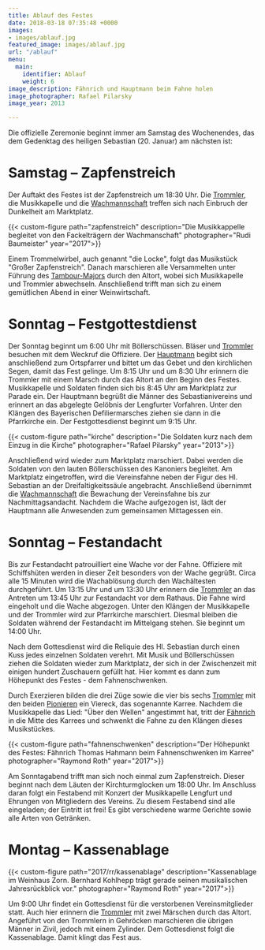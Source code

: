 ```yaml
---
title: Ablauf des Festes
date: 2018-03-18 07:35:48 +0000
images:
- images/ablauf.jpg
featured_image: images/ablauf.jpg
url: "/ablauf"
menu:
  main:
    identifier: Ablauf
    weight: 6
image_description: Fähnrich und Hauptmann beim Fahne holen
image_photographer: Rafael Pilarsky
image_year: 2013

---
```

Die offizielle Zeremonie beginnt immer am Samstag des Wochenendes, das dem Gedenktag des heiligen Sebastian (20. Januar) am nächsten ist:

# Samstag – Zapfenstreich

Der Auftakt des Festes ist der Zapfenstreich um 18:30 Uhr. Die [Trommler](/dienstgrade#trommler), die Musikkapelle und die [Wachmannschaft](/dienstgrade#wachmannschaft) treffen sich nach Einbruch der Dunkelheit am Marktplatz.

{{< custom-figure path="zapfenstreich" description="Die Musikkappelle begleitet von den Fackelträgern der Wachmanschaft" photographer="Rudi Baumeister" year="2017">}}

Einem Trommelwirbel, auch genannt "die Locke", folgt das Musikstück "Großer Zapfenstreich". Danach marschieren alle Versammelten unter Führung des [Tambour-Majors](/dienstgrade#tambour-major) durch den Altort, wobei sich Musikkapelle und Trommler abwechseln. Anschließend trifft man sich zu einem gemütlichen Abend in einer Weinwirtschaft.

# Sonntag – Festgottestdienst

Der Sonntag beginnt um 6:00 Uhr mit Böllerschüssen. Bläser und [Trommler](/dienstgrade#trommler) besuchen mit dem Weckruf die Offiziere. Der [Hauptmann](/dienstgrade#hauptmann) begibt sich anschließend zum Ortspfarrer und bittet um das Gebet und den kirchlichen Segen, damit das Fest gelinge. Um 8:15 Uhr und um 8:30 Uhr erinnern die Trommler mit einem Marsch durch das Altort an den Beginn des Festes. Musikkapelle und Soldaten finden sich bis 8:45 Uhr am Marktplatz zur Parade ein. Der Hauptmann begrüßt die Männer des Sebastianivereins und erinnert an das abgelegte Gelöbnis der Lengfurter Vorfahren. Unter den Klängen des Bayerischen Defiliermarsches ziehen sie dann in die Pfarrkirche ein. Der Festgottesdienst beginnt um 9:15 Uhr.

{{< custom-figure path="kirche" description="Die Soldaten kurz nach dem Einzug in die Kirche" photographer="Rafael Pilarsky" year="2013">}}

Anschließend wird wieder zum Marktplatz marschiert. Dabei werden die Soldaten von den lauten Böllerschüssen des Kanoniers begleitet. Am Marktplatz eingetroffen, wird die Vereinsfahne neben der Figur des Hl. Sebastian an der Dreifaltigkeitssäule angebracht. Anschließend übernimmt die [Wachmannschaft](/dienstgrade#wachmannschaft) die Bewachung der Vereinsfahne bis zur Nachmittagsandacht. Nachdem die Wache aufgezogen ist, lädt der Hauptmann alle Anwesenden zum gemeinsamen Mittagessen ein.

# Sonntag – Festandacht

Bis zur Festandacht patrouilliert eine Wache vor der Fahne. Offiziere mit Schiffshüten werden in dieser Zeit besonders von der Wache gegrüßt. Circa alle 15 Minuten wird die Wachablösung durch den Wachältesten durchgeführt. Um 13:15 Uhr und um 13:30 Uhr erinnern die [Trommler](/dienstgrade#trommler) an das Antreten um 13:45 Uhr zur Festandacht vor dem Rathaus. Die Fahne wird eingeholt und die Wache abgezogen. Unter den Klängen der Musikkapelle und der Trommler wird zur Pfarrkirche marschiert. Diesmal bleiben die Soldaten während der Festandacht im Mittelgang stehen. Sie beginnt um 14:00 Uhr.

Nach dem Gottesdienst wird die Reliquie des Hl. Sebastian durch einen Kuss jedes einzelnen Soldaten verehrt. Mit Musik und Böllerschüssen ziehen die Soldaten wieder zum Marktplatz, der sich in der Zwischenzeit mit einigen hundert Zuschauern gefüllt hat. Hier kommt es dann zum Höhepunkt des Festes - dem Fahnenschwenken.

Durch Exerzieren bilden die drei Züge sowie die vier bis sechs [Trommler](/dienstgrade#trommler) mit den beiden [Pionieren](/dienstgrade#pionier) ein Viereck, das sogenannte Karree. Nachdem die Musikkapelle das Lied: "Über den Wellen" angestimmt hat, tritt der [Fähnrich](/dienstgrade#fähnrich) in die Mitte des Karrees und schwenkt die Fahne zu den Klängen dieses Musikstückes.

{{< custom-figure path="fahnenschwenken" description="Der Höhepunkt des Festes: Fähnrich Thomas Hahmann beim Fahnenschwenken im Karree" photographer="Raymond Roth" year="2017">}}

Am Sonntagabend trifft man sich noch einmal zum Zapfenstreich. Dieser beginnt nach dem Läuten der Kirchturmglocken um 18:00 Uhr. Im Anschluss daran folgt ein Festabend mit Konzert der Musikkapelle Lengfurt und Ehrungen von Mitgliedern des Vereins. Zu diesem Festabend sind alle eingeladen; der Eintritt ist frei! Es gibt verschiedene warme Gerichte sowie alle Arten von Getränken.

# Montag – Kassenablage

{{< custom-figure path="2017/rr/kassenablage" description="Kassenablage im Weinhaus Zorn. Bernhard Kohlhepp trägt gerade seinen musikalischen Jahresrückblick vor." photographer="Raymond Roth" year="2017">}}

Um 9:00 Uhr findet ein Gottesdienst für die verstorbenen Vereinsmitglieder statt. Auch hier erinnern die [Trommler](/dienstgrade#trommler) mit zwei Märschen durch das Altort. Angeführt von den Trommlern in Gehröcken marschieren die übrigen Männer in Zivil, jedoch mit einem Zylinder. Dem Gottesdienst folgt die Kassenablage. Damit klingt das Fest aus.

## 
